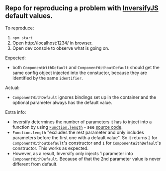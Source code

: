 ## Repo for reproducing a problem with [InversifyJS](https://github.com/inversify/InversifyJS) default values.

To reproduce:
1. `npm start`
2. Open http://localhost:1234/ in browser.
3. Open dev console to observe what is going on.

Expected:
- both `ComponentWithDefault` and `ComponentWithoutDefault` should get the same config object injected into the constuctor, because they are identified by the same `identifier`.

Actual:
- `ComponentWithDefault` ignores bindings set up in the container and the optional parameter always has the default value.

Extra info:
- Inversify determines the number of parameters it has to inject into a function by using [`Function.length`](https://developer.mozilla.org/en-US/docs/Web/JavaScript/Reference/Global_Objects/Function/length) - see [source code](https://github.com/inversify/InversifyJS/blob/89ecfd7cf8270ec77ea4a896d5519c6ab92d8161/src/planning/reflection_utils.ts#L37).
- `Function.length` "excludes the rest parameter and only includes parameters before the first one with a default value". So it returns `2` for `ComponentWithoutDefault`'s constructor and `1` for `ComponentWithDefault`'s constructor. This works as expected.
- However, as a result, Inversify only injects 1 parameter into `ComponentWithDefault`. Because of that the 2nd parameter value is never different from default.